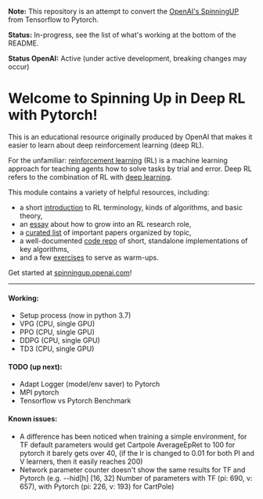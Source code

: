 **Note:** This repository is an attempt to convert the [OpenAI's SpinningUP](https://github.com/openai/spinningup/) from Tensorflow to Pytorch.

**Status:** In-progress, see the list of what's working at the bottom of the README.

**Status OpenAI:** Active (under active development, breaking changes may occur)

Welcome to Spinning Up in Deep RL with Pytorch! 
===============================================

This is an educational resource originally produced by OpenAI that makes it easier to learn about deep reinforcement learning (deep RL).

For the unfamiliar: [reinforcement learning](https://en.wikipedia.org/wiki/Reinforcement_learning) (RL) is a machine learning approach for teaching agents how to solve tasks by trial and error. Deep RL refers to the combination of RL with [deep learning](http://ufldl.stanford.edu/tutorial/).

This module contains a variety of helpful resources, including:

- a short [introduction](https://spinningup.openai.com/en/latest/spinningup/rl_intro.html) to RL terminology, kinds of algorithms, and basic theory,
- an [essay](https://spinningup.openai.com/en/latest/spinningup/spinningup.html) about how to grow into an RL research role,
- a [curated list](https://spinningup.openai.com/en/latest/spinningup/keypapers.html) of important papers organized by topic,
- a well-documented [code repo](https://github.com/openai/spinningup) of short, standalone implementations of key algorithms,
- and a few [exercises](https://spinningup.openai.com/en/latest/spinningup/exercises.html) to serve as warm-ups.

Get started at [spinningup.openai.com](https://spinningup.openai.com)!


----------
#### Working:
* Setup process (now in python 3.7)
* VPG (CPU, single GPU)
* PPO (CPU, single GPU)
* DDPG (CPU, single GPU)
* TD3 (CPU, single GPU)

#### TODO (up next):
* Adapt Logger (model/env saver) to Pytorch
* MPI pytorch
* Tensorflow vs Pytorch Benchmark

#### Known issues:
* A difference has been noticed when training a simple environment, for TF default parameters would get Cartpole AverageEpRet to 100  for pytorch it barely gets over 40, (if the lr is changed to 0.01 for both PI and V learners, then it easily reaches 200)
* Network parameter counter doesn't show the same results for TF and Pytorch (e.g. --hid[h] [16, 32] Number of parameters with TF (pi: 690, v: 657), with Pytorch (pi: 226, v: 193) for CartPole)